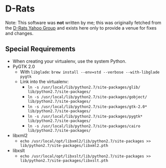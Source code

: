 D-Rats
======

Note: This software was **not** written by me; this was originally fetched from the [D-Rats Yahoo Group](https://groups.yahoo.com/neo/groups/d-rats_group/files/D-RATS%20Program%20Files/) and exists here only to provide a venue for fixes and changes.


Special Requirements
--------------------

* When creating your virtualenv, use the system Python.
* PyGTK 2.0
    * With `libglade`: `brew install --env=std --verbose --with-libglade pygtk`
    * Link into the virtualenv:
        * `ln -s /usr/local/lib/python2.7/site-packages/glib/ lib/python2.7/site-packages/`
        * `ln -s /usr/local/lib/python2.7/site-packages/gobject/ lib/python2.7/site-packages/`
        * `ln -s /usr/local/lib/python2.7/site-packages/gtk-2.0* lib/python2.7/site-packages/`
        * `ln -s /usr/local/lib/python2.7/site-packages/pygtk* lib/python2.7/site-packages/`
        * `ln -s /usr/local/lib/python2.7/site-packages/cairo lib/python2.7/site-packages/`
* libxml2
    * `echo /usr/local/opt/libxml2/lib/python2.7/site-packages >> lib/python2.7/site-packages/libxml2.pth`
* libxslt
    * `echo /usr/local/opt/libxslt/lib/python2.7/site-packages >> lib/python2.7/site-packages/libxslt.pth`
